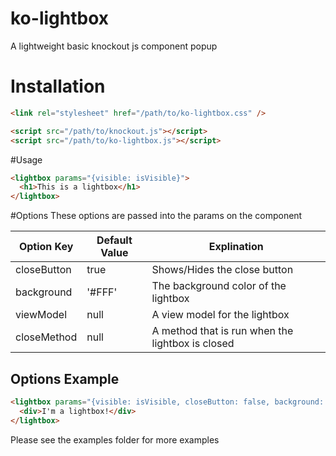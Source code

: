 # ko-lightbox
A lightweight basic knockout js component popup

# Installation
```html
<link rel="stylesheet" href="/path/to/ko-lightbox.css" />

<script src="/path/to/knockout.js"></script>
<script src="/path/to/ko-lightbox.js"></script>
```


#Usage
```html
<lightbox params="{visible: isVisible}">
  <h1>This is a lightbox</h1>
</lightbox>
```


#Options
These options are passed into the params on the component

| Option Key  | Default Value | Explination |
|-------------|---------------|-------------|
| closeButton | true          | Shows/Hides the close button |
| background  | '#FFF'        | The background color of the lightbox |
| viewModel   | null          | A view model for the lightbox |
| closeMethod | null          | A method that is run when the lightbox is closed |

## Options Example
```html
<lightbox params="{visible: isVisible, closeButton: false, background: '#BBB'}">
  <div>I'm a lightbox!</div>
</lightbox>
```

Please see the examples folder for more examples
